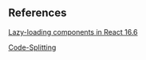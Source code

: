 


## References
[Lazy-loading components in React 16.6](https://blog.logrocket.com/lazy-loading-components-in-react-16-6-6cea535c0b52/)

[Code-Splitting](https://reactjs.org/docs/code-splitting.html)
